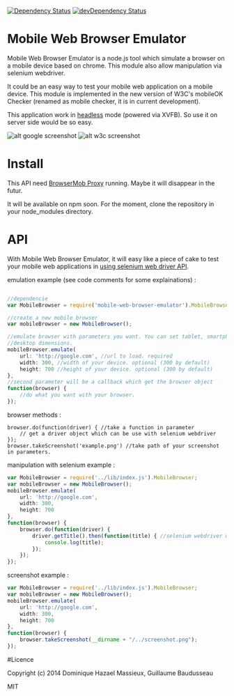 [![Dependency Status](https://david-dm.org/w3c/mobile-web-browser-emulator.svg)](https://david-dm.org/w3c/mobile-web-browser-emulator)
[![devDependency Status](https://david-dm.org/w3c/mobile-web-browser-emulator/dev-status.svg)](https://david-dm.org/w3c/mobile-web-browser-emulator#info=devDependencies)

# Mobile Web Browser Emulator

Mobile Web Browser Emulator is a node.js tool which simulate a browser on a mobile device based on chrome. This module also allow manipulation via selenium webdriver.

It could be an easy way to test your mobile web application on a mobile device.
This module is implemented in the new version of W3C's mobileOK Checker (renamed as mobile checker, it is in current development).

This application work in [headless](https://github.com/kesla/node-headless) mode (powered via XVFB). So use it on server side would be so easy.

![alt google screenshot](https://github.com/guibbs/mobile-web-browser-emulator/blob/master/examples/screenshots/google.png)
![alt w3c screenshot](https://github.com/guibbs/mobile-web-browser-emulator/blob/master/examples/screenshots/w3.png)

# Install

This API need [BrowserMob Proxy](http://bmp.lightbody.net/) running. Maybe it will disappear in the futur.

It will be available on npm soon. For the moment, clone the repository in your node_modules directory.

# API

With Mobile Web Browser Emulator, it will easy like a piece of cake to test your mobile web applications in [using selenium web driver API](http://selenium.googlecode.com/git/docs/api/javascript/index.html).

emulation example (see code comments for some explainations) :
````javascript

//dependencie
var MobileBrowser = require('mobile-web-browser-emulator').MobileBrowser;

//create a new mobile browser
var mobileBrowser = new MobileBrowser();

//emulate browser with parameters you want. You can set tablet, smartphone or
//desktop dimensions.
mobileBrowser.emulate(
	url: 'http://google.com', //url to load. required
	width: 300, //width of your device. optional (300 by default)
	height: 700 //height of your device. optional (300 by default)
},
//second parameter will be a callback which get the browser object
function(browser) {
	//do what you want with your browser.
});
````

browser methods :

	browser.do(function(driver) { //take a function in parameter
		// get a driver object which can be use with selenium webdriver
	});
	browser.takeScreenshot('example.png') //take path of your screenshot in parameters.

manipulation with selenium example :
````javascript
var MobileBrowser = require('../lib/index.js').MobileBrowser;
var mobileBrowser = new MobileBrowser();
mobileBrowser.emulate(
	url: 'http://google.com',
	width: 300,
	height: 700
},
function(browser) {
	browser.do(function(driver) {
		driver.getTitle().then(function(title) { //selenium webdriver method
			console.log(title);
		});
	});
});
````

screenshot example :
````javascript
var MobileBrowser = require('../lib/index.js').MobileBrowser;
var mobileBrowser = new MobileBrowser();
mobileBrowser.emulate(
	url: 'http://google.com',
	width: 300,
	height: 700
},
function(browser) {
	browser.takeScreenshot(__dirname + "/../screenshot.png");
});
````

#Licence

Copyright (c) 2014 Dominique Hazael Massieux, Guillaume Baudusseau

MIT
